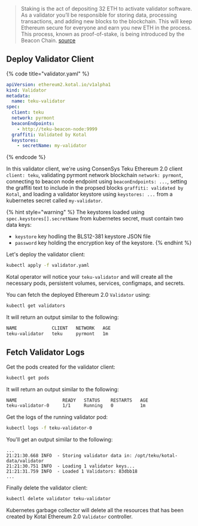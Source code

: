 > Staking is the act of depositing 32 ETH to activate validator software. As a validator you’ll be responsible for storing data, processing transactions, and adding new blocks to the blockchain. This will keep Ethereum secure for everyone and earn you new ETH in the process. This process, known as proof-of-stake, is being introduced by the Beacon Chain.
> [source](https://ethereum.org/en/eth2/staking/)

## Deploy Validator Client

{% code title="validator.yaml" %}
```yaml
apiVersion: ethereum2.kotal.io/v1alpha1
kind: Validator
metadata:
  name: teku-validator
spec:
  client: teku
  network: pyrmont
  beaconEndpoints:
    - http://teku-beacon-node:9999
  graffiti: Validated by Kotal
  keystores:
    - secretName: my-validator
```
{% endcode %}

In this validator client, we're using ConsenSys Teku Ethereum 2.0 client `client: teku`,  validating pyrmont network blockchain `network: pyrmont`, connecting to beacon node endpoint using `beaconEndpoints: ...`, setting the graffiti text to include in the propsed blocks `graffiti: validated by Kotal`, and loading a validator keystore using `keystores: ...` from a kubernetes secret called `my-validator`.

{% hint style="warning" %}
The keystores loaded using `spec.keystores[].secretName` from kubernetes secret, must contain two data keys:
* `keystore` key hodling the BLS12-381 keystore JSON file
* `password` key holding the encryption key of the keystore.
{% endhint %}

Let's deploy the validator client:

```bash
kubectl apply -f validator.yaml
```

Kotal operator will notice your `teku-validator` and will create all the necessary pods, persistent volumes, services, configmaps, and secrets.

You can fetch the deployed Ethereum 2.0 `Validator` using:

```bash
kubectl get validators
```

It will return an output similar to the following:

```bash
NAME             CLIENT   NETWORK   AGE
teku-validator   teku     pyrmont   1m
```

## Fetch Validator Logs

Get the pods created for the validator client:

```bash
kubectl get pods
```

It will return an output similar to the following:

```bash
NAME                 READY   STATUS    RESTARTS   AGE
teku-validator-0     1/1     Running   0          1m
```

Get the logs of the running validator pod:

```bash
kubectl logs -f teku-validator-0
```

You'll get an output similar to the following:

```
...
21:21:30.668 INFO  - Storing validator data in: /opt/teku/kotal-data/validator
21:21:30.751 INFO  - Loading 1 validator keys...
21:21:31.759 INFO  - Loaded 1 Validators: 83dbb18
...
```

Finally delete the validator client:

```bash
kubectl delete validator teku-validator
```

Kubernetes garbage collector will delete all the resources that has been created by Kotal Ethereum 2.0 `Validator` controller.
